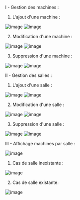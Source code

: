 I - Gestion des machines : 
1) L'ajout d'une machine :

![image](https://github.com/soulohabdellah/gestion-salles-machines/assets/95103495/c427fb07-951c-4b45-a846-ef8e8e2b9f62)
![image](https://github.com/soulohabdellah/gestion-salles-machines/assets/95103495/a222189b-26e3-4c52-a2b9-dce52ce57811)

2) Modification d'une machine :

![image](https://github.com/soulohabdellah/gestion-salles-machines/assets/95103495/0323bcac-693f-47d0-97dd-f61866cf4164)
![image](https://github.com/soulohabdellah/gestion-salles-machines/assets/95103495/4b2e7660-007c-4a00-8772-f5e58f80eca3)

3) Suppression d'une machine :
   
![image](https://github.com/soulohabdellah/gestion-salles-machines/assets/95103495/ae75aea0-09e5-4ba5-ae5e-7be4a34deec0)
![image](https://github.com/soulohabdellah/gestion-salles-machines/assets/95103495/dc3a3624-dc43-46f3-9e49-1f0940af6a2d)

II - Gestion des salles : 

1) L'ajout d'une salle :

![image](https://github.com/soulohabdellah/gestion-salles-machines/assets/95103495/0d22aea7-cb43-42df-852c-432b55307f6d)
![image](https://github.com/soulohabdellah/gestion-salles-machines/assets/95103495/7d846a32-4aaf-44cb-ad2f-0bce5ea335f8)

2) Modification d'une salle :

![image](https://github.com/soulohabdellah/gestion-salles-machines/assets/95103495/6946d181-e642-469e-81ab-456021d8cef2)
![image](https://github.com/soulohabdellah/gestion-salles-machines/assets/95103495/9ede4b42-c560-45d4-a3cb-e346c1cccf40)

3) Suppression d'une salle :

![image](https://github.com/soulohabdellah/gestion-salles-machines/assets/95103495/9d390fb9-b943-41da-8004-e1f67add9698)
![image](https://github.com/soulohabdellah/gestion-salles-machines/assets/95103495/0d22aea7-cb43-42df-852c-432b55307f6d)

III - Affichage machines par salle :

![image](https://github.com/soulohabdellah/gestion-salles-machines/assets/95103495/23f49662-87d6-4c8a-85ec-29c85b51454c)

1) Cas de salle inexistante :
   
![image](https://github.com/soulohabdellah/gestion-salles-machines/assets/95103495/db11e583-d468-4fdd-a009-f4c07794af50)

2) Cas de salle existante:

![image](https://github.com/soulohabdellah/gestion-salles-machines/assets/95103495/cc87e91b-6734-4b0e-8811-cbb30b2f27b0)
